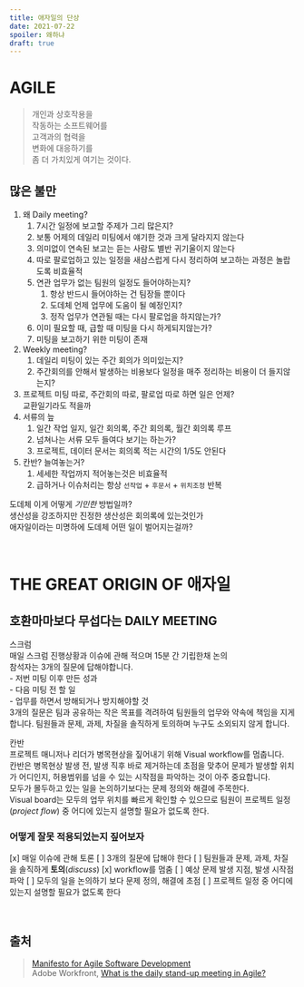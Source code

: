 ```yaml
---
title: 애자일의 단상
date: 2021-07-22
spoiler: 왜하냐
draft: true
---
```


# AGILE
> 개인과 상호작용을  
> 작동하는 소프트웨어를  
> 고객과의 협력을  
> 변화에 대응하기를  
> 좀 더 가치있게 여기는 것이다.  

## 많은 불만
1. 왜 Daily meeting?  
    1. 7시간 일정에 보고할 주제가 그리 많은지?  
    1. 보통 어제의 데일리 미팅에서 얘기한 것과 크게 달라지지 않는다  
    1. 의미없이 연속된 보고는 듣는 사람도 별반 귀기울이지 않는다  
    1. 따로 팔로업하고 있는 일정을 새삼스럽게 다시 정리하여 보고하는 과정은 놀랍도록 비효율적  
    1. 연관 업무가 없는 팀원의 일정도 들어야하는지?  
        1. 항상 반드시 들어야하는 건 팀장들 뿐이다  
        1. 도데체 언제 업무에 도움이 될 예정인지?  
        1. 정작 업무가 연관될 때는 다시 팔로업을 하지않는가?   
    1. 이미 필요할 때, 급할 때 미팅을 다시 하게되지않는가?  
    1. 미팅을 보고하기 위한 미팅이 존재
1. Weekly meeting?  
    1. 데일리 미팅이 있는 주간 회의가 의미있는지?  
    1. 주간회의를 안해서 발생하는 비용보다 일정을 매주 정리하는 비용이 더 들지않는지?  
1. 프로젝트 미팅 따로, 주간회의 따로, 팔로업 따로 하면 일은 언제?  
    교환일기라도 적을까  
1. 서류의 늪  
    1. 일간 작업 일지, 일간 회의록, 주간 회의록, 월간 회의록 루프  
    1. 넘쳐나는 서류 모두 들여다 보기는 하는가?  
    1. 프로젝트, 데이터 문서는 회의록 적는 시간의 1/5도 안된다  
1. 칸반? 늘여놓는거?  
    1. 세세한 작업까지 적어놓는것은 비효율적  
    1. 급하거나 이슈처리는 항상 `선작업` + `후문서` + `위치조정` 반복  

도데체 이게 어떻게 _기민한_ 방법일까?  
생산성을 강조하지만 진정한 생산성은 회의록에 있는것인가  
애자일이라는 미명하에 도데체 어떤 일이 벌어지는걸까?  

&nbsp;

# THE GREAT ORIGIN OF 애자일
## 호환마마보다 무섭다는 DAILY MEETING

스크럼  
    매일 스크럼 진행상황과 이슈에 관해 적으며 15분 간 기립한채 논의  
    참석자는 3개의 질문에 답해야합니다.  
        - 저번 미팅 이후 만든 성과  
        - 다음 미팅 전 할 일  
        - 업무를 하면서 방해되거나 방지해야할 것  
    3개의 질문은 팀과 공유하는 작은 목표를 격려하여 팀원들의 업무와 약속에 책임을 지게합니다. 팀원들과 문제, 과제, 차질을 솔직하게 토의하며 누구도 소외되지 않게 합니다.

칸반  
    프로젝트 매니저나 리더가 병목현상을 짚어내기 위해 Visual workflow를 멈춥니다.  
    칸반은 병목현상 발생 전, 발생 직후 바로 제거하는데 초점을 맞추어 문제가 발생할 위치가 어디인지, 허용범위를 넘을 수 있는 시작점을 파악하는 것이 아주 중요합니다.  
    모두가 몰두하고 있는 일을 논의하기보다는 문제 정의와 해결에 주목한다.  
    Visual board는 모두의 업무 위치를 빠르게 확인할 수 있으므로 팀원이 프로젝트 일정(_project flow_) 중 어디에 있는지 설명할 필요가 없도록 한다.  

### 어떻게 잘못 적용되었는지 짚어보자  
[x] 매일 이슈에 관해 토론
[ ] 3개의 질문에 답해야 한다
[ ] 팀원들과 문제, 과제, 차질을 솔직하게 **토의**(_discuss_)
[x] workflow를 멈춤
[ ] 예상 문제 발생 지점, 발생 시작점 파악
[ ] 모두의 일을 논의하기 보다 문제 정의, 해결에 초점
[ ] 프로젝트 일정 중 어디에 있는지 설명할 필요가 없도록 한다

&nbsp;

## 출처
> [Manifesto for Agile Software Development](https://agilemanifesto.org/)  
> Adobe Workfront, [What is the daily stand-up meeting in Agile?](https://www.workfront.com/project-management/methodologies/agile/daily-stand-up)